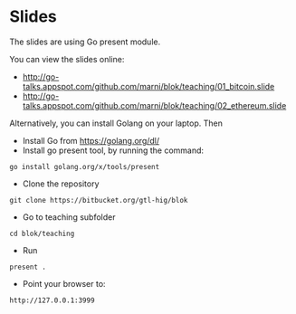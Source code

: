 # Slides

The slides are using Go present module. 

You can view the slides online:

* http://go-talks.appspot.com/github.com/marni/blok/teaching/01_bitcoin.slide
* http://go-talks.appspot.com/github.com/marni/blok/teaching/02_ethereum.slide



Alternatively, you can install Golang on your laptop. Then

* Install Go from https://golang.org/dl/
* Install go present tool, by running the command:

`go install golang.org/x/tools/present`

* Clone the repository

`git clone https://bitbucket.org/gtl-hig/blok`

* Go to teaching subfolder

`cd blok/teaching`

* Run
 
`present .`

* Point your browser to:

`http://127.0.0.1:3999`

   